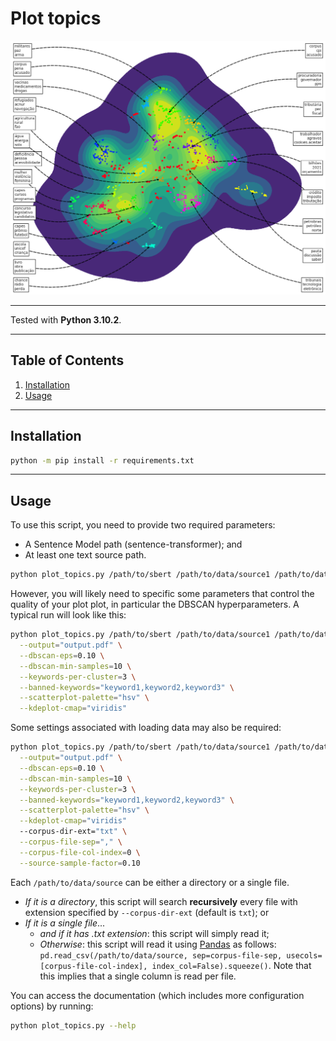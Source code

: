 # Plot topics

![Output example 01.](./examples/example01.png)

---

Tested with **Python 3.10.2**.

---
## Table of Contents
1. [Installation](#installation)
2. [Usage](#usage)

---

## Installation
```bash
python -m pip install -r requirements.txt
```

---

## Usage

To use this script, you need to provide two required parameters:
- A Sentence Model path (sentence-transformer); and
- At least one text source path.

```bash
python plot_topics.py /path/to/sbert /path/to/data/source1 /path/to/data/source2 ...
```

However, you will likely need to specific some parameters that control the quality of your plot plot, in particular the DBSCAN hyperparameters.
A typical run will look like this:
```bash
python plot_topics.py /path/to/sbert /path/to/data/source1 /path/to/data/source2 ... \
  --output="output.pdf" \
  --dbscan-eps=0.10 \
  --dbscan-min-samples=10 \
  --keywords-per-cluster=3 \
  --banned-keywords="keyword1,keyword2,keyword3" \
  --scatterplot-palette="hsv" \
  --kdeplot-cmap="viridis"
```

Some settings associated with loading data may also be required:
```bash
python plot_topics.py /path/to/sbert /path/to/data/source1 /path/to/data/source2 ... \
  --output="output.pdf" \
  --dbscan-eps=0.10 \
  --dbscan-min-samples=10 \
  --keywords-per-cluster=3 \
  --banned-keywords="keyword1,keyword2,keyword3" \
  --scatterplot-palette="hsv" \
  --kdeplot-cmap="viridis"
  --corpus-dir-ext="txt" \
  --corpus-file-sep="," \
  --corpus-file-col-index=0 \
  --source-sample-factor=0.10
```

Each `/path/to/data/source` can be either a directory or a single file.

- *If it is a directory*, this script will search **recursively** every file with extension specified by `--corpus-dir-ext` (default is `txt`); or
- *If it is a single file*...
   - *and if it has .txt extension*: this script will simply read it;
   - *Otherwise*: this script will read it using [Pandas](https://pandas.pydata.org/docs/reference/api/pandas.read_csv.html) as follows: `pd.read_csv(/path/to/data/source, sep=corpus-file-sep, usecols=[corpus-file-col-index], index_col=False).squeeze()`. Note that this implies that a single column is read per file.

You can access the documentation (which includes more configuration options) by running:
```bash
python plot_topics.py --help
```
